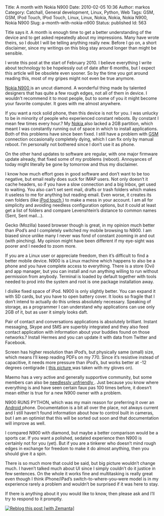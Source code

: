 Title: A month with Nokia N900
Date: 2010-02-05 10:36
Author: markos
Category: Catchall, General development, Linux, Python, Web
Tags: GSM, GSM, IPod Touch, IPod Touch, Linux, Linux, Nokia, Nokia, Nokia N900, Nokia N900
Slug: a-month-with-nokia-n900
Status: published
Id: 563

<html>
 <body>
  <div>
   <p>
    Title says it. A month is enough time to get a better understanding of the device and to get asked repeatedly about my impressions. Many have wrote theirs, so I doubt I will be telling anything really new. Before I go on, a short disclaimer, since my writings on this blog stay around longer than might be sensible.
   </p>
   <p>
    I wrote this post at the start of February 2010. I believe everything I write about technology to be hopelessly out of date after 6 months, but I expect this article will be obsolete even sooner. So by the time you got around reading this, most of my gripes might not even be true anymore.
   </p>
   <p>
    <a class="zem_slink" href="http://en.wikipedia.org/wiki/Nokia_N900" rel="wikipedia" title="Nokia N900">
     Nokia N900
    </a>
    is an uncut diamond. A wonderful thing made by talented designers that has quite a few rough edges, not all of them in device. I wouldn’t recommend it to most people, but to some of you it might become your favorite computer. It goes with me almost anywhere.
   </p>
   <p>
    If you want a rock solid phone, then this device is not for you. I was unlucky to be in minority of people who experienced constant reboots. By constant I mean few times every hour.? My
    <a class="zem_slink" href="http://nokia.com" rel="homepage" title="Nokia">
     Nokia
    </a>
    also lacked a 2GB partition, which meant I was constantly running out of space in which to install applications. Both of this problems have since been fixed. I still have a problem with
    <a class="zem_slink" href="http://en.wikipedia.org/wiki/GSM" rel="wikipedia" title="GSM">
     GSM
    </a>
    connection occasionally completely dying, which I can fix only by manual reboot. I’m personally not bothered since I don’t use it as phone.
   </p>
   <p>
    On the other hand updates to software are regular, with one major firmware update already, that fixed some of my problems (reboot). Annoyances of today might literally be gone by tomorrow and thus my disclaimer.
   </p>
   <p>
    I know how much effort goes in good software and don’t want to be too negative, but email really does suck for IMAP users. Not only doesn’t it cache headers, so if you have a slow connection and a big Inbox, get used to waiting. You also can’t set sent mail, drafts or trash folders which makes it useless to me for anything but reading email. Even worse, it creates its own folders (like
    <a class="zem_slink" href="http://en.wikipedia.org/wiki/IPod_Touch" rel="wikipedia" title="IPod Touch">
     iPod touch
    </a>
    ) to make a mess in your account. I am all for simplicity and avoiding needless configuration options, but it could at least get a list of folders and compare Levenshtein’s distance to common names (Sent, Sent mail…).
   </p>
   <p>
    Gecko (Mozilla) based browser though is great, in my opinion much better than iPod’s and I completely switched my mobile browsing to N900. I am biased since unlike many I never was fond of constant zooming in and out (with pinching). My opinion might have been different if my eye-sight was poorer and I needed to zoom more.
   </p>
   <p>
    If you are a Linux user or appreciate freedom, then it’s difficult to find a better mobile device. N900 is a Linux machine which happens to also be a phone and you have complete access to everything. There is a store (Ovi) and app manager, but you can install and run anything willing to run without permission from anybody. Terminal is loaded by default together with tools needed to prod into the system and root is one package installation away.
   </p>
   <p>
    I dislike fixed space of iPod. N900 is only slightly better. You can expand it with SD cards, but you have to open battery cover. It looks so fragile that I don’t intend to actually do this unless absolutely necessary. Speaking of storage, as a programmer I can understand why applications can use only 2GB of it, but as user it simply looks daft.
   </p>
   <p>
    Pair of contact and conversations applications is absolutely brilliant. Instant messaging, Skype and SMS are superbly integrated and they also feed contact application with information about your buddies found on those networks.? Install Hermes and you can update it with data from Twitter and Facebook.
   </p>
   <p>
    Screen has higher resolution than iPod’s, but physically same (small) size, which means I’ll keep reading PDFs on my 770. Since it’s resistive instead of capacitive, it needs more pressure than iPod’s, but works better at -12 degrees centigrade (
    <a href="http://www.flickr.com/photos/markos/4268784785/" title="French Alps - photo taken by N900">
     this picture
    </a>
    was taken with my gloves on).
   </p>
   <p>
    Maemo has a very active and generally supportive community, but some members can also be
    <a href="https://bugs.maemo.org/show_bug.cgi?id=6334#c19">
     needlessly unfriendly
    </a>
    . Just because you know where everything is and have seen certain faux pas 100 times before, it doesn’t mean either is true for a new N900 owner with a problem.
   </p>
   <p>
    N900 RUNS PYTHON, which was my main reason for preferring it over an
    <a class="zem_slink" href="http://code.google.com/android/" rel="homepage" title="Android">
     Android
    </a>
    phone. Documentation is a bit all over the place, not always current and I still haven’t found information about how to control built in cameras, but I am an optimist that this will be sorted out soon and that documentation will improve as well.
   </p>
   <p>
    I compared N900 with diamond, but maybe a better comparison would be a sports car. If you want a polished, sedated experience then N900 is certainly not for you (yet). But if you are a tinkerer who doesn’t mind rough edges in exchange for freedom to make it do almost anything, then you should give it a spin.
   </p>
   <p>
    There is so much more that could be said, but big picture wouldn’t change much. I haven’t talked much about UI since I simply couldn’t do it justice in few sentences. On the whole it works fine and multitasking is really great even though I think iPhone/iPad’s switch-to-where-you-were model is in my experience rarely a problem and wouldn’t be surprised if it was here to stay.
   </p>
   <p>
    If there is anything about it you would like to know, then please ask and I’ll try to respond to it promptly.
   </p>
   <div class="zemanta-pixie">
    <a class="zemanta-pixie-a" href="http://reblog.zemanta.com/zemified/975ad83f-5fe4-4116-9522-d28c345d36b9/" title="Reblog this post [with Zemanta]">
     <img alt="Reblog this post [with Zemanta]" class="zemanta-pixie-img" src="http://img.zemanta.com/reblog_e.png?x-id=975ad83f-5fe4-4116-9522-d28c345d36b9"/>
    </a>
    <span class="zem-script paragraph-reblog">
     <script src="http://static.zemanta.com/readside/loader.js" type="text/javascript">
     </script>
    </span>
   </div>
  </div>
 </body>
</html>